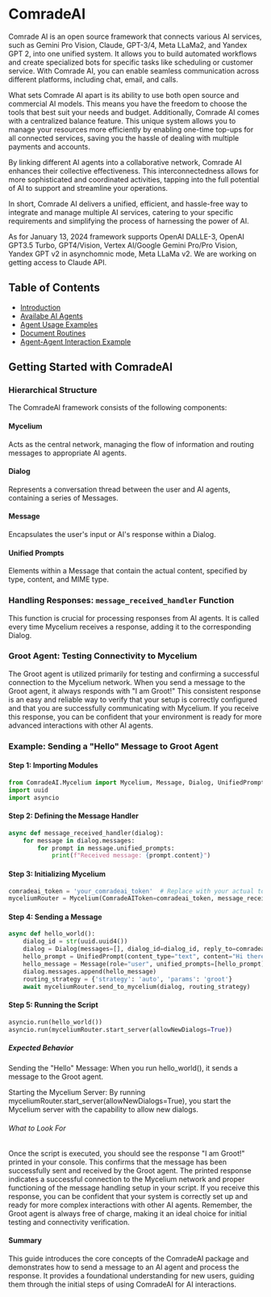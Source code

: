 # ComradeAI
Comrade AI is an open source framework that connects various AI services, such as Gemini Pro Vision, Claude, GPT-3/4, Meta LLaMa2, and Yandex GPT 2, into one unified system. It allows you to build automated workflows and create specialized bots for specific tasks like scheduling or customer service. With Comrade AI, you can enable seamless communication across different platforms, including chat, email, and calls.

What sets Comrade AI apart is its ability to use both open source and commercial AI models. This means you have the freedom to choose the tools that best suit your needs and budget. Additionally, Comrade AI comes with a centralized balance feature. This unique system allows you to manage your resources more efficiently by enabling one-time top-ups for all connected services, saving you the hassle of dealing with multiple payments and accounts.

By linking different AI agents into a collaborative network, Comrade AI enhances their collective effectiveness. This interconnectedness allows for more sophisticated and coordinated activities, tapping into the full potential of AI to support and streamline your operations.

In short, Comrade AI delivers a unified, efficient, and hassle-free way to integrate and manage multiple AI services, catering to your specific requirements and simplifying the process of harnessing the power of AI.

As for January 13, 2024 framework supports OpenAI DALLE-3, OpenAI GPT3.5 Turbo, GPT4/Vision, Vertex AI/Google Gemini Pro/Pro Vision, Yandex GPT v2 in asynchomnic mode, Meta LLaMa v2. We are working on getting access to Claude API. 

## Table of Contents
- [Introduction](README.md)
- [Availabe AI Agents](docs/Agents.md)
- [Agent Usage Examples](docs/AgentExamples.md)
- [Document Routines](docs/DocumentRoutines.md)
- [Agent-Agent Interaction Example](docs/AgentAgentInteractions.md)


## Getting Started with ComradeAI

### Hierarchical Structure
The ComradeAI framework consists of the following components:

#### Mycelium
Acts as the central network, managing the flow of information and routing messages to appropriate AI agents.

#### Dialog
Represents a conversation thread between the user and AI agents, containing a series of Messages.

#### Message
Encapsulates the user's input or AI's response within a Dialog.

#### Unified Prompts
Elements within a Message that contain the actual content, specified by type, content, and MIME type.

### Handling Responses: `message_received_handler` Function
This function is crucial for processing responses from AI agents. It is called every time Mycelium receives a response, adding it to the corresponding Dialog.

### Groot Agent: Testing Connectivity to Mycelium
The Groot agent is utilized primarily for testing and confirming a successful connection to the Mycelium network. When you send a message to the Groot agent, it always responds with "I am Groot!" This consistent response is an easy and reliable way to verify that your setup is correctly configured and that you are successfully communicating with Mycelium. If you receive this response, you can be confident that your environment is ready for more advanced interactions with other AI agents.

### Example: Sending a "Hello" Message to Groot Agent

#### Step 1: Importing Modules
```python
from ComradeAI.Mycelium import Mycelium, Message, Dialog, UnifiedPrompt
import uuid
import asyncio
```

#### Step 2: Defining the Message Handler
```python
async def message_received_handler(dialog):
    for message in dialog.messages:
        for prompt in message.unified_prompts:
            print(f"Received message: {prompt.content}")
```

#### Step 3: Initializing Mycelium
```python
comradeai_token = 'your_comradeai_token'  # Replace with your actual token
myceliumRouter = Mycelium(ComradeAIToken=comradeai_token, message_received_callback=message_received_handler)
```

#### Step 4: Sending a Message
```python
async def hello_world():
    dialog_id = str(uuid.uuid4())
    dialog = Dialog(messages=[], dialog_id=dialog_id, reply_to=comradeai_token)
    hello_prompt = UnifiedPrompt(content_type="text", content="Hi there!", mime_type="text/plain")
    hello_message = Message(role="user", unified_prompts=[hello_prompt])
    dialog.messages.append(hello_message)
    routing_strategy = {'strategy': 'auto', 'params': 'groot'}
    await myceliumRouter.send_to_mycelium(dialog, routing_strategy)
```

#### Step 5: Running the Script
```python
asyncio.run(hello_world())
asyncio.run(myceliumRouter.start_server(allowNewDialogs=True))
```

##### Expected Behavior
Sending the "Hello" Message: When you run hello_world(), it sends a message to the Groot agent.

Starting the Mycelium Server: By running myceliumRouter.start_server(allowNewDialogs=True), you start the Mycelium server with the capability to allow new dialogs.

###### What to Look For
Once the script is executed, you should see the response "I am Groot!" printed in your console. This confirms that the message has been successfully sent and received by the Groot agent.
The printed response indicates a successful connection to the Mycelium network and proper functioning of the message handling setup in your script.
If you receive this response, you can be confident that your system is correctly set up and ready for more complex interactions with other AI agents.
Remember, the Groot agent is always free of charge, making it an ideal choice for initial testing and connectivity verification.

#### Summary
This guide introduces the core concepts of the ComradeAI package and demonstrates how to send a message to an AI agent and process the response. It provides a foundational understanding for new users, guiding them through the initial steps of using ComradeAI for AI interactions.